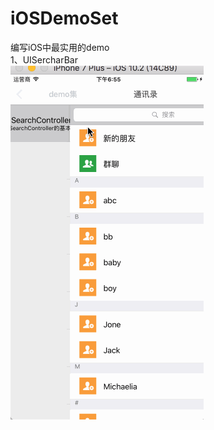 # iOSDemoSet
编写iOS中最实用的demo
<br/>1、UISercharBar
<br/> ![image](https://raw.githubusercontent.com/iOSHJH/iOSDemoSet/d14220642de7c42ac31179f3a240f00b74571f09/效果图/1UISearchController的基本使用.gif)
